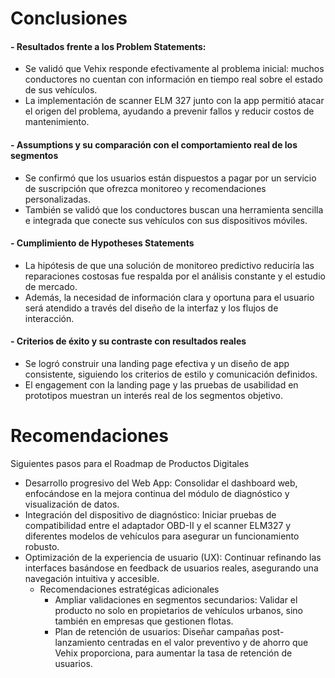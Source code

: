 # Conclusiones
#### - Resultados frente a los Problem Statements:
  - Se validó que Vehix responde efectivamente al problema inicial: muchos conductores no cuentan con información en tiempo real sobre el estado de sus vehículos​.
  - La implementación de scanner ELM 327 junto con la app permitió atacar el origen del problema, ayudando a prevenir fallos y reducir costos de mantenimiento​.

#### - Assumptions y su comparación con el comportamiento real de los segmentos
  - Se confirmó que los usuarios están dispuestos a pagar por un servicio de suscripción que ofrezca monitoreo y recomendaciones personalizadas​.
  - También se validó que los conductores buscan una herramienta sencilla e integrada que conecte sus vehículos con sus dispositivos móviles​.
  
#### - Cumplimiento de Hypotheses Statements
  - La hipótesis de que una solución de monitoreo predictivo reduciría las reparaciones costosas fue respalda por el análisis constante y el estudio de mercado.
  - Además, la necesidad de información clara y oportuna para el usuario será atendido a través del diseño de la interfaz y los flujos de interacción​.
    
#### - Criterios de éxito y su contraste con resultados reales
  - Se logró construir una landing page efectiva y un diseño de app consistente, siguiendo los criterios de estilo y comunicación definidos​.
  - El engagement con la landing page y las pruebas de usabilidad en prototipos muestran un interés real de los segmentos objetivo​.

# Recomendaciones
Siguientes pasos para el Roadmap de Productos Digitales
- Desarrollo progresivo del Web App: Consolidar el dashboard web, enfocándose en la mejora continua del módulo de diagnóstico y visualización de datos​.
- Integración del dispositivo de diagnóstico: Iniciar pruebas de compatibilidad entre el adaptador OBD-II y el scanner ELM327 y diferentes modelos de vehículos para asegurar un funcionamiento robusto​.
- Optimización de la experiencia de usuario (UX): Continuar refinando las interfaces basándose en feedback de usuarios reales, asegurando una navegación intuitiva y accesible​.
  - Recomendaciones estratégicas adicionales
      - Ampliar validaciones en segmentos secundarios: Validar el producto no solo en propietarios de vehículos urbanos, sino también en empresas que gestionen flotas​.
      - Plan de retención de usuarios: Diseñar campañas post-lanzamiento centradas en el valor preventivo y de ahorro que Vehix proporciona, para aumentar la tasa de retención​ de usuarios.   

        
